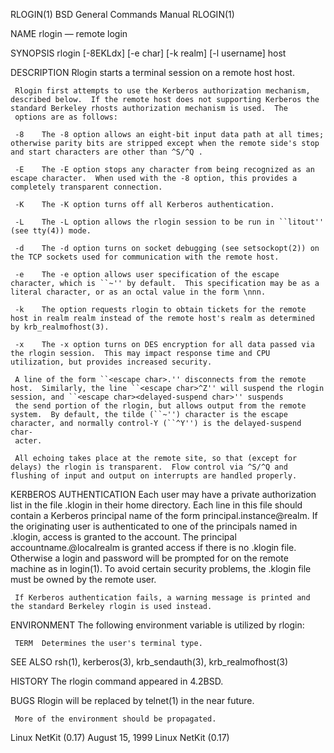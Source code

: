 RLOGIN(1)                                                                                BSD General Commands Manual                                                                                RLOGIN(1)

NAME
     rlogin — remote login

SYNOPSIS
     rlogin [-8EKLdx] [-e char] [-k realm] [-l username] host

DESCRIPTION
     Rlogin starts a terminal session on a remote host host.

     Rlogin first attempts to use the Kerberos authorization mechanism, described below.  If the remote host does not supporting Kerberos the standard Berkeley rhosts authorization mechanism is used.  The
     options are as follows:

     -8    The -8 option allows an eight-bit input data path at all times; otherwise parity bits are stripped except when the remote side's stop and start characters are other than ^S/^Q .

     -E    The -E option stops any character from being recognized as an escape character.  When used with the -8 option, this provides a completely transparent connection.

     -K    The -K option turns off all Kerberos authentication.

     -L    The -L option allows the rlogin session to be run in ``litout'' (see tty(4)) mode.

     -d    The -d option turns on socket debugging (see setsockopt(2)) on the TCP sockets used for communication with the remote host.

     -e    The -e option allows user specification of the escape character, which is ``~'' by default.  This specification may be as a literal character, or as an octal value in the form \nnn.

     -k    The option requests rlogin to obtain tickets for the remote host in realm realm instead of the remote host's realm as determined by krb_realmofhost(3).

     -x    The -x option turns on DES encryption for all data passed via the rlogin session.  This may impact response time and CPU utilization, but provides increased security.

     A line of the form ``<escape char>.'' disconnects from the remote host.  Similarly, the line ``<escape char>^Z'' will suspend the rlogin session, and ``<escape char><delayed-suspend char>'' suspends
     the send portion of the rlogin, but allows output from the remote system.  By default, the tilde (``~'') character is the escape character, and normally control-Y (``^Y'') is the delayed-suspend char-
     acter.

     All echoing takes place at the remote site, so that (except for delays) the rlogin is transparent.  Flow control via ^S/^Q and flushing of input and output on interrupts are handled properly.

KERBEROS AUTHENTICATION
     Each user may have a private authorization list in the file .klogin in their home directory.  Each line in this file should contain a Kerberos principal name of the form principal.instance@realm.  If
     the originating user is authenticated to one of the principals named in .klogin, access is granted to the account.  The principal accountname.@localrealm is granted access if there is no .klogin file.
     Otherwise a login and password will be prompted for on the remote machine as in login(1).  To avoid certain security problems, the .klogin file must be owned by the remote user.

     If Kerberos authentication fails, a warning message is printed and the standard Berkeley rlogin is used instead.

ENVIRONMENT
     The following environment variable is utilized by rlogin:

     TERM  Determines the user's terminal type.

SEE ALSO
     rsh(1), kerberos(3), krb_sendauth(3), krb_realmofhost(3)

HISTORY
     The rlogin command appeared in 4.2BSD.

BUGS
     Rlogin will be replaced by telnet(1) in the near future.

     More of the environment should be propagated.

Linux NetKit (0.17)                                                                            August 15, 1999                                                                            Linux NetKit (0.17)
